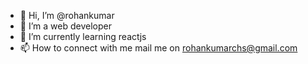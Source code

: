- 👋 Hi, I’m @rohankumar
- 👀 I’m a web developer 
- 🌱 I’m currently learning reactjs
- 📫 How to connect with me mail me on rohankumarchs@gmail.com

<!---
rohankumar50/rohankumar50 is a ✨ special ✨ repository because its `README.md` (this file) appears on your GitHub profile.
You can click the Preview link to take a look at your changes.
--->
